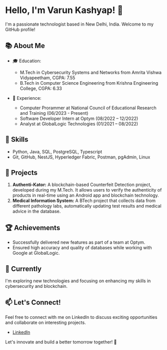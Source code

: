 # Hello, I'm Varun Kashyap! 👋

I'm a passionate technologist based in New Delhi, India. Welcome to my GitHub profile!

## 📚 About Me

- 🎓 Education: 
  - M.Tech in Cybersecurity Systems and Networks from Amrita Vishwa Vidyapeetham, CGPA: 7.55
  - B.Tech in Computer Science Engineering from Krishna Engineering College, CGPA: 6.33

- 💼 Experience:
  - Computer Prorammer at National Council of Educational Research and Training (06/2023 - Present)
  - Software Developer Intern at Optym (08/2022 – 12/2022)
  - Analyst at GlobalLogic Technologies (01/2021 – 08/2022)

## 🚀 Skills

- Python, Java, SQL, PostgreSQL, Typescript
- Git, GitHub, NestJS, Hyperledger Fabric, Postman, pgAdmin, Linux

## 🔭 Projects

1. **Authenti-Kator:** A blockchain-based Counterfeit Detection project, developed during my M.Tech. It allows users to verify the authenticity of products in real-time using an Android app and blockchain technology.
2. **Medical Information System:** A BTech project that collects data from different pathology labs, automatically updating test results and medical advice in the database.

## 🏆 Achievements

- Successfully delivered new features as part of a team at Optym.
- Ensured high accuracy and quality of databases while working with Google at GlobalLogic.

## 🌱 Currently

I'm exploring new technologies and focusing on enhancing my skills in cybersecurity and blockchain.

## 📫 Let's Connect!

Feel free to connect with me on LinkedIn to discuss exciting opportunities and collaborate on interesting projects.

- [LinkedIn](https://www.linkedin.com/in/varun-kashyap1207/)

Let's innovate and build a better tomorrow together! 🚀
